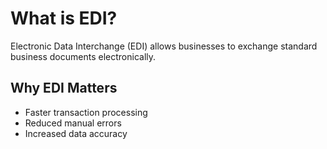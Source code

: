 # What is EDI? 

Electronic Data Interchange (EDI) allows businesses to exchange standard business documents electronically.

## Why EDI Matters
- Faster transaction processing
- Reduced manual errors
- Increased data accuracy
